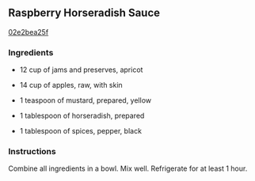 ## Raspberry Horseradish Sauce

[02e2bea25f](http://www.food.com/recipe/raspberry-horseradish-sauce-201597)

### Ingredients

 - 12 cup of jams and preserves, apricot

 - 14 cup of apples, raw, with skin

 - 1 teaspoon of mustard, prepared, yellow

 - 1 tablespoon of horseradish, prepared

 - 1 tablespoon of spices, pepper, black

### Instructions

Combine all ingredients in a bowl. Mix well. Refrigerate for at least 1 hour.